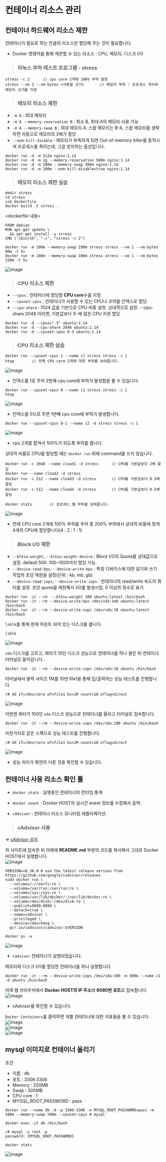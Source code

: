 # 컨테이너 리소스 관리

## 컨테이너 하드웨어 리소스 제한

컨테이너가 필요로 하는 만큼의 리소스만 할당해 주는 것이 필요합니다.

- Docker 명령어를 통해 제한할 수 있는 리소스 : CPU, 메모리, 디스크 I/O

> <h3>리눅스 부하 테스트 프로그램 - stress</h3>

```
stress -c 2      // cpu core 2개에 100% 부하 발생
stress --vm 2 --vm-bytes <사용할 크기>       // 메모리 부하 : 프로세스 개수와 메모리 크기를 지정
```

> <h3>메모리 리소스 제한</h3>

- `-m A` : 최대 메모리
- `-m A --memory-reservation B` : 최소 B, 최대 A의 메모리 사용 가능
- `-m A --memory-swap B` : 최대 메모리 A, 스왑 메모리는 B-A, 스왑 메모리를 생략하면 자동으로 메모리의 2배가 할당
- `--oom-kill-disable` : 메모리가 부족하게 되면 Out-of-memory killer를 동작시켜 프로세스를 죽이는데, 그걸 방지하는 옵션입니다.

```
docker run -d -m 512m nginx:1.14
docker run -d -m 1g --memory-reservation 500m nginx:1.14
docker run -d -m 200m --memory-swap 300m nginx:1.14
docker run -d -m 200m --oom-kill-disable=true nginx:1.14
```

> <h3>메모리 리소스 제한 실습</h3>

```
mkdir stress
cd stress
vim dockerfile
docker build -t stress .
```   
<dockerfile 내용>   
```
FROM debian
RUN apt-get update \
  && apt-get install -y stress
CMD ["/bin/sh", "-c", "stress -c 2"]
```

```
docker run -m 100m --memory-swap 100m stress stress --vm 1 --vm-bytes 90m -t 5s
docker run -m 100m --memory-swap 100m stress stress --vm 1 --vm-bytes 150m -t 5s
```   
![image](https://user-images.githubusercontent.com/43658658/152724464-fa0c6b76-7f97-482a-bf77-cf6c87a95e18.png)   

> <h3>CPU 리소스 제한</h3>

- `--cpus` : 컨테이너에 할당할 **CPU core**수를 지정
- `--cpuset-cpus` : 컨테이너가 사용할 수 있는 CPU나 코어를 인덱스로 할당.
- `--cpu-share` : 1024 값을 기반으로 CPU 비중 설정. 상대적으로 설정. --cpu-share 2048 이라면, 기본값보다 두 배 많은 CPU 자원 할당

```
docker run -d --cpus=".5" ubuntu:1.14
docker run -d --cpu-share 2048 ubuntu:1.14
docker run -d --cpuset-cpus 0-3 ubuntu:1.14
```

> <h3>CPU 리소스 제한 실습</h3>

```
docker run --cpuset-cpus 1 --name c1 stress stress -c 1
htop        // 전체 CPU core 2개에 대한 부하를 보여줍니다.
```   
![image](https://user-images.githubusercontent.com/43658658/152725023-b16f3ec0-97f3-4289-8c2a-c6d455e543a4.png)   
- 인덱스를 1로 주어 2번째 cpu core에 부하가 발생함을 볼 수 있습니다.

```
docker run --cpuset-cpus 0 --name c1 stress stress -c 1
htop
```   
![image](https://user-images.githubusercontent.com/43658658/152725474-2b76aa9c-c60f-4c13-847b-70a1864519de.png)   
- 인덱스를 0으로 주면 1번째 cpu core에 부하가 발생합니다.

```
docker run --cpuset-cpus 0-1 --name c2 -d stress stress -c 1
```   
![image](https://user-images.githubusercontent.com/43658658/152725981-d8acaeb2-61a1-413b-b504-da0e2b05ce08.png)   
- cpu 2개를 합쳐서 100%가 되도록 부하를 줍니다.

상대적 비율로 CPU를 할당할 때는 `docker run` 뒤에 command를 쓰지 않습니다.   
```
docker run -c 2048 --name cload1 -d stress      // CPU를 기본값보다 2배 할당
docker run --name cload2 -d stress
docker run -c 512 --name cload3 -d stress       // CPU를 기본값보다 0.5배 할당
docker run -c 512 --name cload4 -d stress       // CPU를 기본값보다 0.5배 할당
```   

```
docker stats        // 프로세스 별 부하를 보여줍니다.
```   
![image](https://user-images.githubusercontent.com/43658658/152988454-3ce6dd2e-e9eb-4348-b18b-9e74bd97f666.png)   
- 전체 CPU core 2개에 100% 부하를 주어 총 200% 부하에서 상대적 비율에 맞게 4개의 CPU에 할당합니다(4 : 2 : 1 : 1)


> <h3>Block I/O 제한</h3>

- `--blkio-weight`, `--blkio-weight-device` : Block I/O의 Quota를 상대값으로 설정. default 500. 100~1000까지 할당 가능.
- `--device-read-bps`, `--device-write-bps` : 특정 디바이스에 대한 읽기와 쓰기 작업의 초당 제한을 설정(단위 : kb, mb, gb)
- `--device-read-iops`, `--device-write-iops` : 컨테이너의 read/write 속도의 쿼터를 설정. 초당 quota를 제한해서 I/O를 발생시킴. 0 이상의 정수로 표기.

```
docker run -it --rm  --blkio-weight 100 ubuntu:latest /bin/bash
docker run -it --rm --device-write-bps /dev/vda:1mb ubuntu:latest /bin/bash
docker run -it --rm --device-write-iops /dev/vda:10 ubuntu:latest /bin/bash
```

`lsblk`를 통해 현재 마운트 되어 있는 디스크를 봅니다.   
```
lsblk
```   
![image](https://user-images.githubusercontent.com/43658658/152991908-6be951ff-34ad-4dfc-9af8-7ea0daee896b.png)   

`sda` 디스크를 고르고, 쿼터가 10인 디스크 성능으로 컨테이너를 하나 올린 뒤 컨테이너 터미널로 들어갑니다..   
```
docker run -it --rm --device-write-iops /dev/sda:10 ubuntu /bin/bash
```

터미널에서 블럭 사이즈 1M를 10번 file1을 통해 입/출력하는 성능 테스트를 진행합니다.   
```
/# dd if=/dev/zero of=file1 bs=1M count=10 oflag=direct
```   
![image](https://user-images.githubusercontent.com/43658658/152992571-00f5ec35-4c4e-4ea1-b24c-fb7f9bc29ddc.png)

이번엔 쿼터가 100인 `sda` 디스크 성능으로 컨테이너를 올리고 터미널로 접속합니다.   
```
docker run -it --rm --device-write-iops /dev/sda:100 ubuntu /bin/bash
```

마찬가지로 같은 스펙으로 성능 테스트를 진행합니다.   
```
/# dd if=/dev/zero of=file1 bs=1M count=10 oflag=direct
```   
![image](https://user-images.githubusercontent.com/43658658/152992918-b5664db4-bd2a-48de-9e19-218aa6959da1.png)   
- 성능 차이가 확연히 다른 것을 확인할 수 있습니다.

## 컨테이너 사용 리소스 확인 툴

- `docker stats` : 실행중인 컨테이너의 런타임 통계
- `docker event` : Docker HOST의 실시간 event 정보를 수집해서 출력.

- `cAdvisor` : 컨테이너 리소스 모니터링 애플리케이션.

> <h3>cAdvisor 사용</h3>

=> [cAdvisor 설치](https://github.com/google/cadvisor)   

위 사이트에 접속한 뒤 아래에 **README.md** 부분의 코드를 복사해서 그대로 Docker HOST에서 실행합니다.   
![image](https://user-images.githubusercontent.com/43658658/152994440-96678ad3-4ede-4cbb-8ffb-e23fbd25479d.png)   
```
VERSION=v0.36.0 # use the latest release version from https://github.com/google/cadvisor/releases
sudo docker run \
  --volume=/:/rootfs:ro \
  --volume=/var/run:/var/run:ro \
  --volume=/sys:/sys:ro \
  --volume=/var/lib/docker/:/var/lib/docker:ro \
  --volume=/dev/disk/:/dev/disk:ro \
  --publish=8080:8080 \
  --detach=true \
  --name=cadvisor \
  --privileged \
  --device=/dev/kmsg \
  gcr.io/cadvisor/cadvisor:$VERSION
```

```
docker ps -a
```   
![image](https://user-images.githubusercontent.com/43658658/152995437-4a38cde2-b8bb-402b-a978-2cc3547ca2c3.png)   
- `cadvisor` 컨테이너가 실행되었습니다.

메모리와 디스크 I/O를 할당한 컨테이너를 하나 실행합니다.   
```
docker run -it --rm --device-write-iops /dev/sda:100 -m 500m --name c1 -d ubuntu /bin/bash
```

이제 웹 브라우저에서 **Docker HOST의 IP 주소**에 **8080번 포트**로 접속합니다.   
![image](https://user-images.githubusercontent.com/43658658/152995715-9d8fdc84-672d-4e3e-9c93-7a7510d6dfdc.png)   
- cAdvisor를 확인할 수 있습니다.

`Docker Containers`를 클릭하면 개별 컨테이너에 대한 지표들을 볼 수 있습니다.   
![image](https://user-images.githubusercontent.com/43658658/152996376-5a6f809f-f068-4854-9bec-d926fd7e3cc2.png)   
![image](https://user-images.githubusercontent.com/43658658/152996665-a56863ae-189f-4a18-a608-900477192049.png)   
![image](https://user-images.githubusercontent.com/43658658/152996628-8866c9df-b4af-492d-ba7f-9fd70cb817f1.png)

## mysql 이미지로 컨테이너 올리기

조건   
- 이름 : db
- 포트 : 3306:3306
- Memory : 200MB
- Swap : 300MB
- CPU core : 1
- MYSQL_ROOT_PASSWORD : pass

```
docker run --name db -d -p 3306:3306 -e MYSQL_ROOT_PASSWORD=pass -m 200m --memory-swap 500m --cpuset-cpus 0 mysql
```

```
docker exec -it db /bin/bash
```

```
/# mysql -u root -p
password: {MYSQL_ROOT_PASSWORD}
```

```
docker stats
```

![image](https://user-images.githubusercontent.com/43658658/153003051-ca120a78-2bba-4df1-920b-9a4885e42e63.png)








